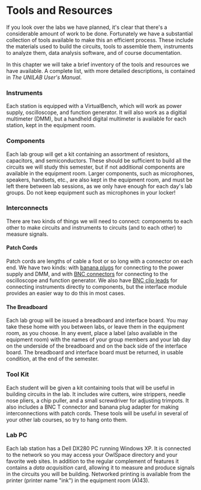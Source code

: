 # Tools and Resources

If you look over the labs we have planned, it's clear that there's a
considerable amount of work to be done. Fortunately we have a
substantial collection of tools available to make this an efficient
process. These include the materials used to build the circuits, tools
to assemble them, instruments to analyze them, data analysis software,
and of course documentation.

In this chapter we will take a brief inventory of the tools and
resources we have available. A complete list, with more detailed
descriptions, is contained in *The UNILAB User's Manual*.

### Instruments

Each station is equipped with a VirtualBench, which will work as power
supply, oscilloscope, and function generator. It will also work as a
digitial multimeter (DMM), but a handheld digital multimeter is
available for each station, kept in the equipment room.

### Components

Each lab group will get a kit containing an assortment of resistors,
capacitors, and semiconductors. These should be sufficient to build all
the circuits we will study this semester, but if not additional
components are available in the equipment room. Larger components, such
as microphones, speakers, handsets, etc., are also kept in the equipment
room, and must be left there between lab sessions, as we only have
enough for each day's lab groups. Do not keep equipment such as
microphones in your locker!

### Interconnects

There are two kinds of things we will need to connect: components to
each other to make circuits and instruments to circuits (and to each
other) to measure signals.

#### Patch Cords

Patch cords are lengths of cable a foot or so long with a connector on
each end. We have two kinds: with [banana plugs](../misc_images/#banana-adapter) for
connecting to the power supply and DMM, and with [BNC
connectors](../misc_images/#bnc-t) for connecting to the oscilloscope and
function generator. We also have [BNC clip leads](../misc_images/#bnc-cliplead)
for connecting instruments directly to components, but the interface
module provides an easier way to do this in most cases.

#### The Breadboard

Each lab group will be issued a breadboard and interface board. You may
take these home with you between labs, or leave them in the equipment
room, as you choose. In any event, place a label (also available in the
equipment room) with the names of your group members and your lab day on
the underside of the breadboard and on the back side of the interface
board. The breadboard and interface board must be returned, in usable
condition, at the end of the semester.

### Tool Kit

Each student will be given a kit containing tools that will be useful in
building circuits in the lab. It includes wire cutters, wire strippers,
needle nose pliers, a chip puller, and a small screwdriver for adjusting
trimpots. It also includes a BNC T connector and banana plug adapter for
making interconnections with patch cords. These tools will be useful in
several of your other lab courses, so try to hang onto them.

### Lab PC

Each lab station has a Dell DX280 PC running Windows XP. It is connected
to the network so you may access your OwlSpace directory and your
favorite web sites. In addition to the regular complement of features it
contains a *data acquisition* card, allowing it to measure and produce
signals in the circuits you will be building. Networked printing is
available from the printer (printer name "ink") in the equipment room
(A143).
